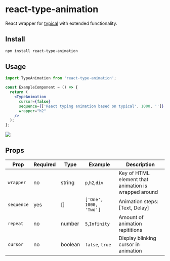 # react-type-animation

React wrapper for [typical](https://github.com/camwiegert/typical) with extended functionality.

## Install

```bash
npm install react-type-animation
```

## Usage

```jsx
import TypeAnimation from 'react-type-animation';

const ExampleComponent = () => {
  return (
    <TypeAnimation
      cursor={false}
      sequence={['React typing animation based on typical', 1000, '']}
      wrapper="h2"
    />
  );
};
```

<img src="https://i.gyazo.com/5bfb50ce017c9e247ae6a909dbcd82ae.gif"/>

## Props

| Prop       | Required | Type    | Example                | Description                                          |
| ---------- | -------- | ------- | ---------------------- | ---------------------------------------------------- |
| `wrapper`  | no       | string  | `p`,`h2`,`div`         | Key of HTML element that animation is wrapped around |
| `sequence` | yes      | []      | `['One', 1000, 'Two']` | Animation steps: [Text, Delay]                       |
| `repeat`   | no       | number  | `5`,`Infinity`         | Amount of animation repititions                      |
| `cursor`   | no       | boolean | `false`, `true`        | Display blinking cursor in animation                 |
